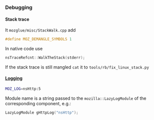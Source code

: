 ### Debugging

#### Stack trace

It `mozglue/misc/StackWalk.cpp` add 

```c++
#define MOZ_DEMANGLE_SYMBOLS 1
```

In native code use

```c++
nsTraceRefcnt::WalkTheStack(stderr);
```

If the stack trace is still mangled `cat` it to `tools/rb/fix_linux_stack.py`

#### [Logging](https://developer.mozilla.org/en-US/docs/Mozilla/Developer_guide/Gecko_Logging)

```bash
MOZ_LOG=nsHttp:5
```
Module name is a string passed to the `mozilla::LazyLogModule` of the corresponding component, e.g.:

```c++
LazyLogModule gHttpLog("nsHttp");
```
